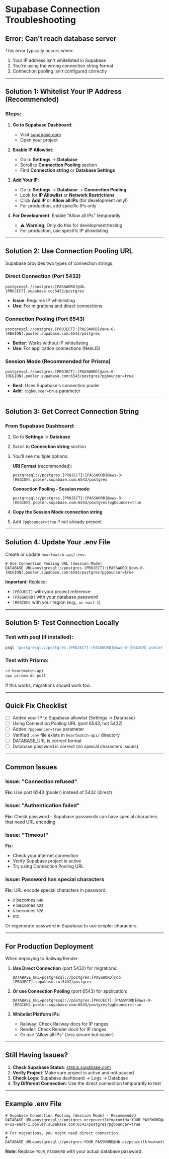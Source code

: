 # Supabase Connection Troubleshooting

## Error: Can't reach database server

This error typically occurs when:
1. Your IP address isn't whitelisted in Supabase
2. You're using the wrong connection string format
3. Connection pooling isn't configured correctly

---

## Solution 1: Whitelist Your IP Address (Recommended)

### Steps:

1. **Go to Supabase Dashboard**:
   - Visit [supabase.com](https://supabase.com)
   - Open your project

2. **Enable IP Allowlist**:
   - Go to **Settings** → **Database**
   - Scroll to **Connection Pooling** section
   - Find **Connection string** or **Database Settings**

3. **Add Your IP**:
   - Go to **Settings** → **Database** → **Connection Pooling**
   - Look for **IP Allowlist** or **Network Restrictions**
   - Click **Add IP** or **Allow all IPs** (for development only!)
   - For production, add specific IPs only

4. **For Development**: Enable "Allow all IPs" temporarily
   - ⚠️ **Warning**: Only do this for development/testing
   - For production, use specific IP allowlisting

---

## Solution 2: Use Connection Pooling URL

Supabase provides two types of connection strings:

### Direct Connection (Port 5432)
```
postgresql://postgres:[PASSWORD]@db.[PROJECT].supabase.co:5432/postgres
```
- **Issue**: Requires IP whitelisting
- **Use**: For migrations and direct connections

### Connection Pooling (Port 6543)
```
postgresql://postgres.[PROJECT]:[PASSWORD]@aws-0-[REGION].pooler.supabase.com:6543/postgres
```
- **Better**: Works without IP whitelisting
- **Use**: For application connections (NestJS)

### Session Mode (Recommended for Prisma)
```
postgresql://postgres.[PROJECT]:[PASSWORD]@aws-0-[REGION].pooler.supabase.com:6543/postgres?pgbouncer=true
```
- **Best**: Uses Supabase's connection pooler
- **Add**: `?pgbouncer=true` parameter

---

## Solution 3: Get Correct Connection String

### From Supabase Dashboard:

1. Go to **Settings** → **Database**
2. Scroll to **Connection string** section
3. You'll see multiple options:

   **URI Format** (recommended):
   ```
   postgresql://postgres.[PROJECT]:[PASSWORD]@aws-0-[REGION].pooler.supabase.com:6543/postgres
   ```

   **Connection Pooling - Session mode**:
   ```
   postgresql://postgres.[PROJECT]:[PASSWORD]@aws-0-[REGION].pooler.supabase.com:6543/postgres?pgbouncer=true
   ```

4. **Copy the Session Mode connection string**
5. Add `?pgbouncer=true` if not already present

---

## Solution 4: Update Your .env File

Create or update `heartmatch-api/.env`:

```env
# Use Connection Pooling URL (Session Mode)
DATABASE_URL=postgresql://postgres.[PROJECT]:[PASSWORD]@aws-0-[REGION].pooler.supabase.com:6543/postgres?pgbouncer=true
```

**Important**: Replace:
- `[PROJECT]` with your project reference
- `[PASSWORD]` with your database password
- `[REGION]` with your region (e.g., `us-east-1`)

---

## Solution 5: Test Connection Locally

### Test with psql (if installed):
```bash
psql "postgresql://postgres.[PROJECT]:[PASSWORD]@aws-0-[REGION].pooler.supabase.com:6543/postgres?pgbouncer=true"
```

### Test with Prisma:
```bash
cd heartmatch-api
npx prisma db pull
```

If this works, migrations should work too.

---

## Quick Fix Checklist

- [ ] Added your IP to Supabase allowlist (Settings → Database)
- [ ] Using Connection Pooling URL (port 6543, not 5432)
- [ ] Added `?pgbouncer=true` parameter
- [ ] Verified `.env` file exists in `heartmatch-api/` directory
- [ ] DATABASE_URL is correct format
- [ ] Database password is correct (no special characters issues)

---

## Common Issues

### Issue: "Connection refused"
**Fix**: Use port 6543 (pooler) instead of 5432 (direct)

### Issue: "Authentication failed"
**Fix**: Check password - Supabase passwords can have special characters that need URL encoding

### Issue: "Timeout"
**Fix**: 
- Check your internet connection
- Verify Supabase project is active
- Try using Connection Pooling URL

### Issue: Password has special characters
**Fix**: URL encode special characters in password:
- `@` becomes `%40`
- `#` becomes `%23`
- `&` becomes `%26`
- etc.

Or regenerate password in Supabase to use simpler characters.

---

## For Production Deployment

When deploying to Railway/Render:

1. **Use Direct Connection** (port 5432) for migrations:
   ```env
   DATABASE_URL=postgresql://postgres:[PASSWORD]@db.[PROJECT].supabase.co:5432/postgres
   ```

2. **Or use Connection Pooling** (port 6543) for application:
   ```env
   DATABASE_URL=postgresql://postgres.[PROJECT]:[PASSWORD]@aws-0-[REGION].pooler.supabase.com:6543/postgres?pgbouncer=true
   ```

3. **Whitelist Platform IPs**:
   - Railway: Check Railway docs for IP ranges
   - Render: Check Render docs for IP ranges
   - Or use "Allow all IPs" (less secure but easier)

---

## Still Having Issues?

1. **Check Supabase Status**: [status.supabase.com](https://status.supabase.com)
2. **Verify Project**: Make sure project is active and not paused
3. **Check Logs**: Supabase dashboard → Logs → Database
4. **Try Different Connection**: Use the direct connection temporarily to test

---

## Example .env File

```env
# Supabase Connection Pooling (Session Mode) - Recommended
DATABASE_URL=postgresql://postgres.oczpeuzcilkfmatomfda:YOUR_PASSWORD@aws-0-us-east-1.pooler.supabase.com:6543/postgres?pgbouncer=true

# For migrations, you might need direct connection:
# DATABASE_URL=postgresql://postgres:YOUR_PASSWORD@db.oczpeuzcilkfmatomfda.supabase.co:5432/postgres
```

**Note**: Replace `YOUR_PASSWORD` with your actual database password.

